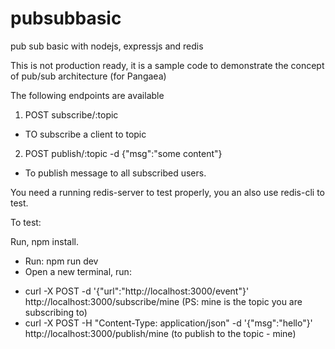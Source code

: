 # pubsubbasic
pub sub basic with nodejs, expressjs and redis 

This is not production ready, it is a sample code to demonstrate the concept of pub/sub architecture (for Pangaea) 

The following endpoints are available

1. POST subscribe/:topic

- TO subscribe a client to topic

2. POST publish/:topic -d {"msg":"some content"}

- To publish message to all subscribed users.

You need a running redis-server to test properly, you an also use redis-cli to test.


To test:

Run, npm install.

- Run: npm run dev
- Open a new terminal, run:

* curl -X POST -d '{"url":"http://localhost:3000/event"}' http://localhost:3000/subscribe/mine
(PS: mine is the topic you are subscribing to)
* curl -X POST -H "Content-Type: application/json" -d '{"msg":"hello"}' http://localhost:3000/publish/mine
(to publish to the topic - mine)

